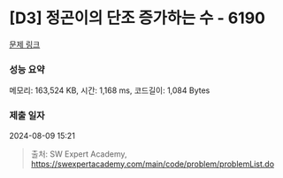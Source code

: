 # [D3] 정곤이의 단조 증가하는 수 - 6190 

[문제 링크](https://swexpertacademy.com/main/code/problem/problemDetail.do?contestProbId=AWcPjEuKAFgDFAU4) 

### 성능 요약

메모리: 163,524 KB, 시간: 1,168 ms, 코드길이: 1,084 Bytes

### 제출 일자

2024-08-09 15:21



> 출처: SW Expert Academy, https://swexpertacademy.com/main/code/problem/problemList.do